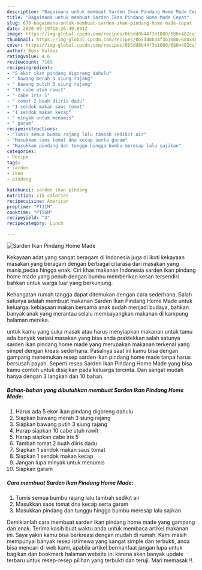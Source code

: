 ```yaml
---
description: "Bagaimana untuk membuat Sarden Ikan Pindang Home Made Cepat"
title: "Bagaimana untuk membuat Sarden Ikan Pindang Home Made Cepat"
slug: 670-bagaimana-untuk-membuat-sarden-ikan-pindang-home-made-cepat
date: 2020-09-19T18:26:49.891Z
image: https://img-global.cpcdn.com/recipes/0b5dd8b44f3b1080/680x482cq70/sarden-ikan-pindang-home-made-foto-resep-utama.jpg
thumbnail: https://img-global.cpcdn.com/recipes/0b5dd8b44f3b1080/680x482cq70/sarden-ikan-pindang-home-made-foto-resep-utama.jpg
cover: https://img-global.cpcdn.com/recipes/0b5dd8b44f3b1080/680x482cq70/sarden-ikan-pindang-home-made-foto-resep-utama.jpg
author: Bess Valdez
ratingvalue: 4.6
reviewcount: 7169
recipeingredient:
- "5 ekor ikan pindang digoreng dahulu"
- " bawang merah 3 siung rajang"
- " bawang putih 3 siung rajang"
- "10 cabe utuh rawit"
- " cabe iris 5"
- " tomat 2 buah diiris dadu"
- "1 sendok makan saus tomat"
- "1 sendok makan kecap"
- " minyak untuk menumis"
- " garam"
recipeinstructions:
- "Tumis semua bumbu rajang lalu tambah sedikit air"
- "Masukkan saos tomat dna kecap serta garam"
- "Masukkan pindang dan tunggu hingga bumbu meresap lalu sajikan"
categories:
- Recipe
tags:
- sarden
- ikan
- pindang

katakunci: sarden ikan pindang 
nutrition: 215 calories
recipecuisine: American
preptime: "PT31M"
cooktime: "PT56M"
recipeyield: "3"
recipecategory: Lunch

---
```



![Sarden Ikan Pindang Home Made](https://img-global.cpcdn.com/recipes/0b5dd8b44f3b1080/680x482cq70/sarden-ikan-pindang-home-made-foto-resep-utama.jpg)

Kekayaan adat yang sangat beragam di Indonesia juga di ikuti kekayaan masakan yang beragam dengan berbagai citarasa dari masakan yang manis,pedas hingga enak. Ciri khas makanan Indonesia sarden ikan pindang home made yang penuh dengan bumbu memberikan kesan tersendiri bahkan untuk warga luar yang berkunjung.




Kehangatan rumah tangga dapat ditemukan dengan cara sederhana. Salah satunya adalah membuat makanan Sarden Ikan Pindang Home Made untuk keluarga. kebiasaan makan bersama anak sudah menjadi budaya, bahkan banyak anak yang merantau selalu membayangkan makanan di kampung halaman mereka.

untuk kamu yang suka masak atau harus menyiapkan makanan untuk tamu ada banyak variasi masakan yang bisa anda praktekkan salah satunya sarden ikan pindang home made yang merupakan makanan terkenal yang simpel dengan kreasi sederhana. Pasalnya saat ini kamu bisa dengan gampang menemukan resep sarden ikan pindang home made tanpa harus bersusah payah.
Seperti resep Sarden Ikan Pindang Home Made yang bisa kamu contoh untuk disajikan pada keluarga tercinta. Dan sangat mudah hanya dengan 3 langkah dan 10 bahan.


<!--inarticleads1-->

##### Bahan-bahan yang dibutuhkan membuat Sarden Ikan Pindang Home Made:

1. Harus ada 5 ekor ikan pindang digoreng dahulu
1. Siapkan  bawang merah 3 siung rajang
1. Siapkan  bawang putih 3 siung rajang
1. Harap siapkan 10 cabe utuh rawit
1. Harap siapkan  cabe iris 5
1. Tambah  tomat 2 buah diiris dadu
1. Siapkan 1 sendok makan saus tomat
1. Siapkan 1 sendok makan kecap
1. Jangan lupa  minyak untuk menumis
1. Siapkan  garam




<!--inarticleads2-->

##### Cara membuat  Sarden Ikan Pindang Home Made:

1. Tumis semua bumbu rajang lalu tambah sedikit air
1. Masukkan saos tomat dna kecap serta garam
1. Masukkan pindang dan tunggu hingga bumbu meresap lalu sajikan




Demikianlah cara membuat sarden ikan pindang home made yang gampang dan enak. Terima kasih buat waktu anda untuk membaca artikel makanan ini. Saya yakin kamu bisa berkreasi dengan mudah di rumah. Kami masih mempunyai banyak resep istimewa yang sangat simple dan terbukti, anda bisa mencari di web kami, apabila artikel bermanfaat jangan lupa untuk bagikan dan bookmark halaman website ini karena akan banyak update terbaru untuk resep-resep pilihan yang terbukti dan teruji. Mari memasak !!. 
